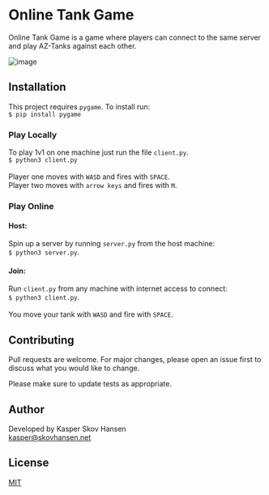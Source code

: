 # Online Tank Game

Online Tank Game is a game where players can connect to the same server and play AZ-Tanks against each other.

![image](https://user-images.githubusercontent.com/54172854/94990644-ff776e00-057d-11eb-9720-1fcc471160c3.png)

## Installation

This project requires ```pygame```. To install run:\
```$ pip install pygame```


### Play Locally
To play 1v1 on one machine just run the file ```client.py```.\
```$ python3 client.py```\
\
Player one moves with ```WASD``` and fires with ```SPACE```.\
Player two moves with ```arrow keys``` and fires with ```M```.

### Play Online
#### Host:
Spin up a server by running ```server.py``` from the host machine:\
```$ python3 server.py```.
#### Join:
Run ```client.py``` from any machine with internet access to connect:\
```$ python3 client.py```.\
\
You move your tank with ```WASD``` and fire with ```SPACE```.

## Contributing
Pull requests are welcome. For major changes, please open an issue first to discuss what you would like to change.

Please make sure to update tests as appropriate.

## Author
Developed by Kasper Skov Hansen\
kasper@skovhansen.net

## License
[MIT](https://choosealicense.com/licenses/mit/)